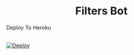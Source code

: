 <h1 align="center">
  <b>Filters Bot</b>
</h1>
<summary>Deploy To Heroku</summary>
<br>
<p>
<a href="https://heroku.com/deploy?template=https://github.com/scrooge001/Filters-Bot">
  <img src="https://www.herokucdn.com/deploy/button.svg" alt="Deploy">
</a>
</p>
